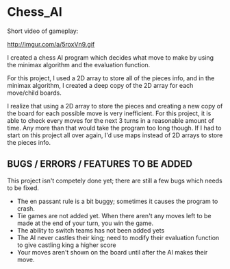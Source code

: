 # Chess_AI

Short video of gameplay: 

http://imgur.com/a/5roxVn9.gif

I created a chess AI program which decides what move to make by using the minimax algorithm and the evaluation function. 

For this project, I used a 2D array to store all of the pieces info, and in the minimax algorithm, I created a deep copy of the 2D array for each move/child boards. 

I realize that using a 2D array to store the pieces and creating a new copy of the board for each possible move is very inefficient. For this project, it is able to check every moves for the next 3 turns in a reasonable amount of time. Any more than that would take the program too long though.
If I had to start on this project all over again, I'd use maps instead of 2D arrays to store the pieces info. 

BUGS / ERRORS / FEATURES TO BE ADDED
--------------
This project isn't competely done yet; there are still a few bugs which needs to be fixed.

- The en passant rule is a bit buggy; sometimes it causes the program to crash. 
- Tie games are not added yet. When there aren't any moves left to be made at the end of your turn, you win the game.
- The ability to switch teams has not been added yets
- The AI never castles their king; need to modify their evaluation function to give castling king a higher score
- Your moves aren't shown on the board until after the AI makes their move. 
